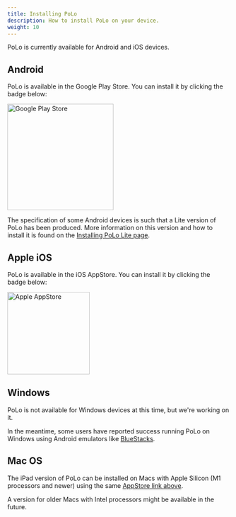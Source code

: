 ```yaml
---
title: Installing PoLo
description: How to install PoLo on your device.
weight: 10
---
```


PoLo is currently available for Android and iOS devices.

## Android

PoLo is available in the Google Play Store. You can install it by clicking the badge below:

<a href='https://play.google.com/store/apps/details?id=com.ham2k.polo.beta'  target='_blank'><img src='/google-play-badge.png' alt='Google Play Store' width='240' /></a>

The specification of some Android devices is such that a Lite version of PoLo has been produced. More information on this version and how to install it is found on the [Installing PoLo Lite page](./installing-pololite/).

## Apple iOS

PoLo is available in the iOS AppStore. You can install it by clicking the badge below:

<a href='https://apps.apple.com/us/app/ham2k-portable-logger/id6478713938'  target='_blank'><img src='/apple-appstore-badge.svg' alt='Apple AppStore' width='186' /></a>

## Windows

PoLo is not available for Windows devices at this time, but we're working on it.

In the meantime, some users have reported success running PoLo on Windows using Android emulators like [BlueStacks](https://www.bluestacks.com/).

## Mac OS

The iPad version of PoLo can be installed on Macs with Apple Silicon (M1 processors and newer) using the same [AppStore link above](https://apps.apple.com/us/app/ham2k-portable-logger/id6478713938).

A version for older Macs with Intel processors might be available in the future.
